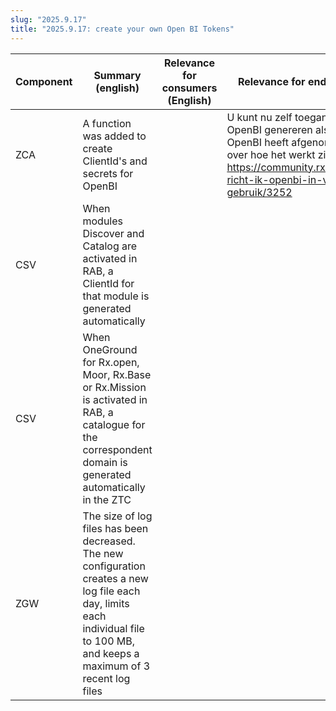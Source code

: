 ```yaml
---
slug: "2025.9.17"
title: "2025.9.17: create your own Open BI Tokens"
---
```


| Component | Summary (english)                                                                                                                                                                 | Relevance for consumers (English) | Relevance for end users (Dutch)                                                                                                                                                                            | Relevance for system administration (Dutch) |
| --------- | --------------------------------------------------------------------------------------------------------------------------------------------------------------------------------- | --------------------------------- | ---------------------------------------------------------------------------------------------------------------------------------------------------------------------------------------------------------- | ------------------------------------------- |
| ZCA       | A function was added to create ClientId's and secrets for OpenBI                                                                                                                  |                                   | U kunt nu zelf toegangsgegevens tot OpenBI genereren als u de module OpenBI heeft afgenomen. Voor details over hoe het werkt zie https://community.rxmission.nl/t/hoe-richt-ik-openbi-in-voor-gebruik/3252 |                                             |
| CSV       | When modules Discover and Catalog are activated in RAB, a ClientId for that module is generated automatically                                                                     |                                   |                                                                                                                                                                                                            |                                             |
| CSV       | When OneGround for Rx.open, Moor, Rx.Base or Rx.Mission is activated in RAB, a catalogue for the correspondent domain is generated automatically in the ZTC                       |                                   |                                                                                                                                                                                                            |                                             |
| ZGW       | The size of log files has been decreased. The new configuration creates a new log file each day, limits each individual file to 100 MB, and keeps a maximum of 3 recent log files |                                   |                                                                                                                                                                                                            |                                             |

